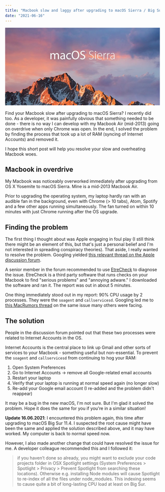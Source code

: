 ```yaml
---
title: "Macbook slow and laggy after upgrading to macOS Sierra / Big Sur"
date: "2021-06-16"
---
```


![mac os sierra banner](images/macos-sierra.jpg)

Find your Macbook slow after upgrading to macOS Sierra? I recently did too. As a developer, it was painfully obvious that something needed to be done - there is no way I can develop with my Macbook Air (mid-2013) going on overdrive when only Chrome was open. In the end, I solved the problem by finding the process that took up a lot of RAM (syncing of Internet Accounts) and removed it.

I hope this short post will help you resolve your slow and overheating Macbook woes.

## Macbook in overdrive

My Macbook was noticeably overworked immediately after upgrading from OS X Yosemite to macOS Sierra. Mine is a mid-2013 Macbook Air.

Prior to upgrading the operating system, my laptop hardly ran with an audible fan in the background, even with Chrome (> 10 tabs), Atom, Spotify and a few other apps running simultaneously. The fan turned on within 10 minutes with just Chrome running after the OS upgrade.

## Finding the problem

The first thing I thought about was Apple engaging in foul play (I still think there might be an element of this, but that's just a personal belief and I'm not interested in spreading conspiracy theories). That aside, I really wanted to resolve the problem. Googling yielded [this relevant thread on the Apple discussion forum](https://discussions.apple.com/thread/7680628?start=0&tstart=0).

A senior member in the forum recommended to use [EtreCheck](http://etrecheck.com/) to diagnose the issue. EtreCheck is a third party software that runs checks on your Macbook to find "serious problems" and "annoying adware." I downloaded the software and ran it. The report was out in about 5 minutes.

One thing immediately stood out in my report: 90% CPU usage by 2 processes. They were the `soagent` and `callservicesd`. Googling led me to [this MacRumors thread](https://forums.macrumors.com/threads/constantly-high-cpu-usage-soagent-callservicesd.1894835/) on the same issue many others were facing.

## The solution

People in the discussion forum pointed out that these two processes were related to Internet Accounts in the OS.

Internet Accounts is the central place to link up Gmail and other sorts of services to your Macbook - something useful but non-essential. To prevent the `soagent` and `callservicesd` from continuing to hog your RAM:

1. Open System Preferences
2. Go to Internet Accounts -> remove all Google-related email accounts
3. Restart your laptop
4. Verify that your laptop is running at normal speed again (no longer slow)
5. Re-add your Google email account (I re-added and the problem didn't reappear)

It may be a bug in the new macOS, I'm not sure. But I'm glad it solved the problem. Hope it does the same for you if you're in a similar situation!

**Update 16.06.2021**: I encountered this problem again, this time after upgrading to macOS Big Sur 11.4. I suspected the root cause might have been the same and applied the solution described above, and it may have worked. My computer is back to normal speed now. 

However, I also made another change that could have resolved the issue for me. A developer colleague recommended this and I followed it:

> if you haven’t done so already, you might want to exclude your code projects folder in OSX Spotlight settings (System Preferences > Spotlight > Privacy > Prevent Spotlight from searching these locations). Otherwise e.g. installing Node modules will cause Spotlight to re-index of all the files under node_modules. This indexing seems to cause quite a bit of long-lasting CPU load at least on Big Sur.